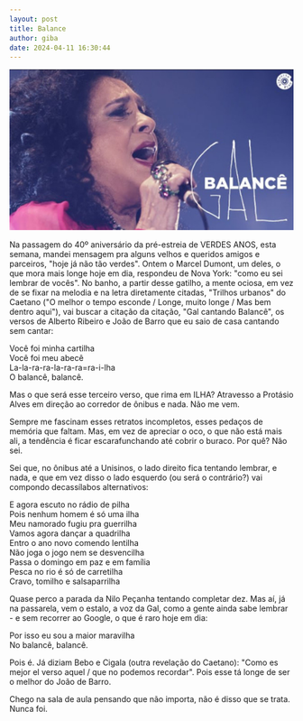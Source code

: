 ```yaml
---
layout: post
title: Balance
author: giba
date: 2024-04-11 16:30:44
---
```

![](/uploads/balance.jpg)

Na passagem do 40º aniversário da pré-estreia de VERDES ANOS, esta semana, mandei mensagem pra alguns velhos e queridos amigos e parceiros, "hoje já não tão verdes". Ontem o Marcel Dumont, um deles, o que mora mais longe hoje em dia, respondeu de Nova York: "como eu sei lembrar de vocês". No banho, a partir desse gatilho, a mente ociosa, em vez de se fixar na melodia e na letra diretamente citadas, "Trilhos urbanos" do Caetano ("O melhor o tempo esconde / Longe, muito longe / Mas bem dentro aqui"), vai buscar a citação da citação, "Gal cantando Balancê", os versos de Alberto Ribeiro e João de Barro que eu saio de casa cantando sem cantar:

Você foi minha cartilha\
Você foi meu abecê\
La-la-ra-ra-la-ra-ra=ra-i-lha\
O balancê, balancê.

Mas o que será esse terceiro verso, que rima em ILHA? Atravesso a Protásio Alves em direção ao corredor de ônibus e nada. Não me vem.

Sempre me fascinam esses retratos incompletos, esses pedaços de memória que faltam. Mas, em vez de apreciar o oco, o que não está mais ali, a tendência é ficar escarafunchando até cobrir o buraco. Por quê? Não sei.

Sei que, no ônibus até a Unisinos, o lado direito fica tentando lembrar, e nada, e que em vez disso o lado esquerdo (ou será o contrário?) vai compondo decassílabos alternativos:

E agora escuto no rádio de pilha\
Pois nenhum homem é só uma ilha\
Meu namorado fugiu pra guerrilha\
Vamos agora dançar a quadrilha\
Entro o ano novo comendo lentilha\
Não joga o jogo nem se desvencilha\
Passa o domingo em paz e em família\
Pesca no rio é só de carretilha\
Cravo, tomilho e salsaparrilha

Quase perco a parada da Nilo Peçanha tentando completar dez. Mas aí, já na passarela, vem o estalo, a voz da Gal, como a gente ainda sabe lembrar - e sem recorrer ao Google, o que é raro hoje em dia:

Por isso eu sou a maior maravilha\
No balancê, balancê.

Pois é. Já diziam Bebo e Cigala (outra revelação do Caetano): "Como es mejor el verso aquel / que no podemos recordar". Pois esse tá longe de ser o melhor do João de Barro.

Chego na sala de aula pensando que não importa, não é disso que se trata. Nunca foi.